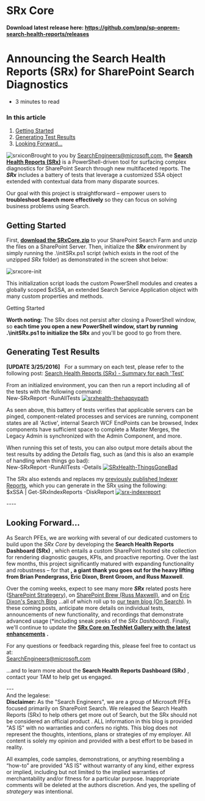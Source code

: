 # SRx Core 
**Download latest release here: https://github.com/pnp/sp-onprem-search-health-reports/releases**

Announcing the Search Health Reports (SRx) for SharePoint Search Diagnostics
============================================================================
*   3 minutes to read

### In this article

1.  [Getting Started](#getting-started)
2.  [Generating Test Results](#generating-test-results)
3.  [Looking Forward…](#looking-forward)

![srxicon](https://msdnshared.blob.core.windows.net/media/2016/02/SRxIcon.png)Brought to you by [SearchEngineers@microsoft.com](mailto:SearchEngineers@microsoft.com), the [**Search Health Reports (SRx)**](https://github.com/pnp/sp-onprem-search-health-reports/releases) is a PowerShell-driven tool for surfacing complex diagnostics for SharePoint Search through new multifaceted reports. The _**SRx**_ includes a battery of tests that leverage a customized SSA object extended with contextual data from many disparate sources.

Our goal with this project is straightforward – empower users to **troubleshoot Search more effectively** so they can focus on solving business problems using Search.

[](#getting-started)Getting Started
-----------------------------------

First, [**download the SRxCore.zip**](https://github.com/pnp/sp-onprem-search-health-reports/releases) to your SharePoint Search Farm and unzip the files on a SharePoint Server. Then, initialize the _**SRx**_ environment by simply running the .\\initSRx.ps1 script (which exists in the root of the unzipped _SRx_ folder) as demonstrated in the screen shot below:

![srxcore-init](https://msdnshared.blob.core.windows.net/media/2016/02/SRxCore-Init.png)

This initialization script loads the custom PowerShell modules and creates a globally scoped $xSSA, an extended Search Service Application object with many custom properties and methods.

Getting Started

**Worth noting:** The SRx does not persist after closing a PowerShell window, so **each time you open a new PowerShell window, start by running .\\initSRx.ps1 to initialize the SRx** and you'll be good to go from there.

[](#generating-test-results)Generating Test Results
---------------------------------------------------

**\[UPDATE 3/25/2016\]**   For a summary on each test, please refer to the following post: [Search Health Reports (SRx) - Summary for each 'Test'](http://blogs.technet.com/b/onsearch/archive/2016/03/25/search-health-reports-srx-documentation-for-each-test.aspx)

From an initialized environment, you can then run a report including all of the tests with the following command:  
New-SRxReport -RunAllTests [![srxhealth-thehappypath](https://msdnshared.blob.core.windows.net/media/2016/02/SRxHealth-TheHappyPath-1024x971.png)](https://msdnshared.blob.core.windows.net/media/2016/02/SRxHealth-TheHappyPath.png)[](https://msdnshared.blob.core.windows.net/media/2016/02/SRxHealth-TheHappyPath.png)

As seen above, this battery of tests verifies that applicable servers can be pinged, component-related processes and services are running, component states are all 'Active', internal Search WCF EndPoints can be browsed, Index components have sufficient space to complete a Master Merges, the Legacy Admin is synchronized with the Admin Component, and more.

When running this set of tests, you can also output more details about the test results by adding the _Details_ flag, such as (and this is also an example of handling when things go bad):  
New-SRxReport -RunAllTests -Details [![SRxHealth-ThingsGoneBad](https://msdnshared.blob.core.windows.net/media/2016/02/SRxHealth-ThingsGoneBad-588x1024.png)](https://msdnshared.blob.core.windows.net/media/2016/02/SRxHealth-ThingsGoneBad.png)

The SRx also extends and replaces my [previously published Indexer Reports](../sharepoint_strategery/sp2013-using-get-spindexreports-to-troubleshoot-failed-master-merge), which you can generate in the SRx using the following:  
$xSSA | Get-SRxIndexReports -DiskReport [![srx-indexreport](https://msdnshared.blob.core.windows.net/media/2016/02/SRx-IndexReport-1024x763.png)](https://msdnshared.blob.core.windows.net/media/2016/02/SRx-IndexReport.png)

\----

[](#looking-forward)Looking Forward…
------------------------------------

As Search PFEs, we are working with several of our dedicated customers to build upon the _SRx Core_ by developing the **Search Health Reports Dashboard (SRx)** , which entails a custom SharePoint hosted site collection for rendering diagnostic gauges, KPIs, and proactive reporting. Over the last few months, this project significantly matured with expanding functionality and robustness – for that **, a giant thank you goes out for the heavy lifting from Brian Pendergrass, Eric Dixon, Brent Groom, and Russ Maxwell**.

Over the coming weeks, expect to see many more _**SRx**_ related posts here ([SharePoint Strategery](../sharepoint_strategery/sp2013-understanding-storage-locations-for-files-gathered-by-the-crawl-component)), on [SharePoint Brew (Russ Maxwell)](https://blogs.msdn.com/b/russmax/), and on [Eric Dixon's Search Blog](../ericdixon/sharepoint-2013-search-people-search-why-are-my-results-so-bad-understanding-relevancy-the-rank-model-full-text-index-fuzzy-matching-and-social-distance) …all of which roll up to [our team blog (On Search)](../onsearch/modeling-the-adventureworks-inventory-database-for-azure-search). In these coming posts, anticipate more details on individual tests, announcements of new functionality, and recordings that demonstrate advanced usage (\*including sneak peeks of the _SRx Dashboard_). Finally, we'll continue to update the [**SRx Core on TechNet Gallery with the latest enhancements**](https://gallery.technet.microsoft.com/SRx-Core-SharePoint-Search-d60113e9) **.**

For any questions or feedback regarding this, please feel free to contact us at:  
[SearchEngineers@microsoft.com](mailto:SearchEngineers@microsoft.com)

...and to learn more about the **Search Health Reports Dashboard (SRx)** , contact your TAM to help get us engaged.

\---  
And the legalese:  
**Disclaimer:** As the "Search Engineers", we are a group of Microsoft PFEs focused primarily on SharePoint Search. We released the Search Health Reports (SRx) to help others get more out of Search, but the SRx should not be considered an official product . ALL information in this blog is provided "AS IS" with no warranties and confers no rights. This blog does not represent the thoughts, intentions, plans or strategies of my employer. All content is solely my opinion and provided with a best effort to be based in reality.

All examples, code samples, demonstrations, or anything resembling a “how-to” are provided "AS IS" without warranty of any kind, either express or implied, including but not limited to the implied warranties of merchantability and/or fitness for a particular purpose. Inappropriate comments will be deleted at the authors discretion. And yes, the spelling of _strategery_ was intentional.
